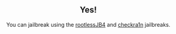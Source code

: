 <center>
<h2>Yes!</h2>
You can jailbreak using the <a href="https://github.com/brandonplank/rootlessJB4">rootlessJB4</a> and <a href="https://checkra.in/">checkra1n</a> jailbreaks.
</center>